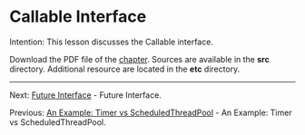 # Callable Interface

Intention: This lesson discusses the Callable interface.

Download the PDF file of the [chapter](chapter_34.pdf). Sources are available in the <b>src</b> directory. 
Additional resource are located in the <b>etc</b> directory.

<hr>

Next: [Future Interface](chapter_35.md "Future Interface") - Future Interface.

Previous: [An Example: Timer vs ScheduledThreadPool](chapter_33.md "An Example: Timer vs ScheduledThreadPool") - 
An Example: Timer vs ScheduledThreadPool.